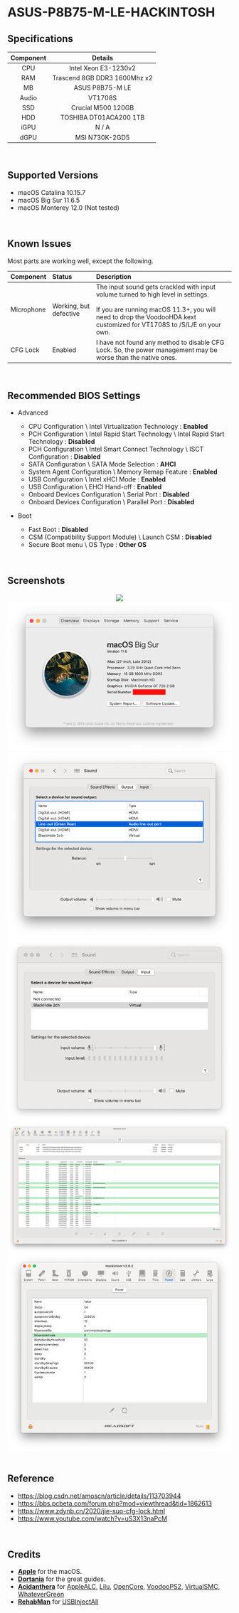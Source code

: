 # ASUS-P8B75-M-LE-HACKINTOSH

## Specifications
| Component | Details |
|:---:|:---:|
| CPU | Intel Xeon E3-1230v2 |
| RAM | Trascend 8GB DDR3 1600Mhz x2 |
| MB | ASUS P8B75-M LE |
| Audio | VT1708S |
| SSD | Crucial M500 120GB |
| HDD | TOSHIBA DT01ACA200 1TB |
| iGPU | N / A |
| dGPU | MSI N730K-2GD5 |
<br>


## Supported Versions
- macOS Catalina 10.15.7
- macOS Big Sur 11.6.5
- macOS Monterey 12.0 (Not tested)
<br>


## Known Issues
Most parts are working well, except the following.

| Component | Status | Description |
|:---|:---|:---|
| Microphone | Working, but defective | The input sound gets crackled with input volume turned to high level in settings.<br><br>If you are running macOS 11.3+, you will need to drop the VoodooHDA.kext customized for VT1708S to /S/L/E on your own. |
|CFG Lock| Enabled | I have not found any method to disable CFG Lock. So, the power management may be worse than the native ones. |
<br>


## Recommended BIOS Settings
  - Advanced 
    - CPU Configuration \ Intel Virtualization Technology : **Enabled**
    - PCH Configuration \ Intel Rapid Start Technology \ Intel Rapid Start Technology : **Disabled**
    - PCH Configuration \ Intel Smart Connect Technology \ ISCT Configuration : **Disabled**
    - SATA Configuration \ SATA Mode Selection : **AHCI**
    - System Agent Configuration \ Memory Remap Feature : **Enabled**
    - USB Configuration \ Intel xHCI Mode : **Enabled**
    - USB Configuration \ EHCI Hand-off : **Enabled**
    - Onboard Devices Configuration \ Serial Port : **Disabled**
    - Onboard Devices Configuration \ Parallel Port : **Disabled**


  - Boot
    - Fast Boot : **Disabled**
    - CSM (Compatibility Support Module) \ Launch CSM : **Disabled**
    - Secure Boot menu \ OS Type : **Other OS**
<br>


## Screenshots
<div align="center">
<img src="https://raw.githubusercontent.com/mfpss95134/ASUS-P8B75-M-LE-HACKINTOSH/main/IMAGEs/01.png">
<img src="https://raw.githubusercontent.com/mfpss95134/ASUS-P8B75-M-LE-HACKINTOSH/main/IMAGEs/02.png">
<img src="https://raw.githubusercontent.com/mfpss95134/ASUS-P8B75-M-LE-HACKINTOSH/main/IMAGEs/03.png">
<img src="https://raw.githubusercontent.com/mfpss95134/ASUS-P8B75-M-LE-HACKINTOSH/main/IMAGEs/04.png">
<img src="https://raw.githubusercontent.com/mfpss95134/ASUS-P8B75-M-LE-HACKINTOSH/main/IMAGEs/05.png">
<img src="https://raw.githubusercontent.com/mfpss95134/ASUS-P8B75-M-LE-HACKINTOSH/main/IMAGEs/06.png">
<div align="left">
<br>


## Reference
- <https://blog.csdn.net/amoscn/article/details/113703944>
- <https://bbs.pcbeta.com/forum.php?mod=viewthread&tid=1862613>
- <https://www.zdynb.cn/2020/jie-suo-cfg-lock.html>
- <https://www.youtube.com/watch?v=uS3X13naPcM>
<br>


## Credits
- [**Apple**](https://www.apple.com/tw/) for the macOS.
- [**Dortania**](https://github.com/dortania) for the great guides.
- [**Acidanthera**](https://github.com/acidanthera) for [AppleALC](https://github.com/acidanthera/AppleALC), [Lilu](https://github.com/acidanthera/Lilu), [OpenCore](https://github.com/acidanthera/OpenCorePkg), [VoodooPS2](https://github.com/acidanthera/VoodooPS2), [VirtualSMC](https://github.com/acidanthera/VirtualSMC), [WhateverGreen](https://github.com/acidanthera/WhateverGreen)
- [**RehabMan**](https://github.com/RehabMan) for [USBInjectAll](https://github.com/RehabMan/OS-X-USB-Inject-All)
